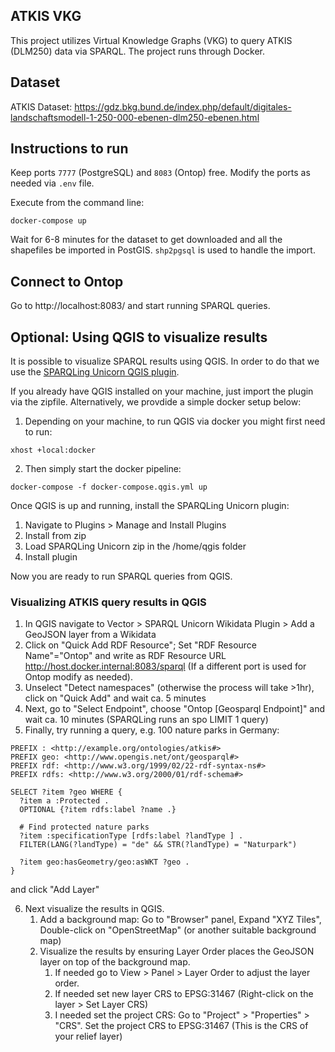 ## ATKIS VKG

This project utilizes Virtual Knowledge Graphs (VKG) to query ATKIS (DLM250) data via SPARQL. The project runs through Docker.

## Dataset
ATKIS Dataset: https://gdz.bkg.bund.de/index.php/default/digitales-landschaftsmodell-1-250-000-ebenen-dlm250-ebenen.html

## Instructions to run
Keep ports `7777` (PostgreSQL) and `8083` (Ontop) free. Modify the ports as needed via `.env` file.

Execute from the command line:
```
docker-compose up
```
Wait for 6-8 minutes for the dataset to get downloaded and all the shapefiles be imported in PostGIS. `shp2pgsql` is used to handle the import.

## Connect to Ontop
Go to http://localhost:8083/ and start running SPARQL queries.

## Optional: Using QGIS to visualize results
It is possible to visualize SPARQL results using QGIS. In order to do
that we use the [SPARQLing Unicorn QGIS plugin](https://plugins.qgis.org/plugins/sparqlunicorn/).

If you already have QGIS installed on your machine, just import the plugin via the zipfile. 
Alternatively, we provdide a simple docker setup below:

1. Depending on your machine, to run QGIS via docker you might first need to run:
``` 
xhost +local:docker
```

2. Then simply start the docker pipeline:
```
docker-compose -f docker-compose.qgis.yml up
```
Once QGIS is up and running, install the SPARQLing Unicorn plugin:
1. Navigate to Plugins > Manage and Install Plugins
2. Install from zip
3. Load SPARQLing Unicorn zip in the /home/qgis folder
4. Install plugin

Now you are ready to run SPARQL queries from QGIS.

### Visualizing ATKIS query results in QGIS
1. In QGIS navigate to Vector > SPARQL Unicorn Wikidata Plugin > Add a GeoJSON layer from a Wikidata
2. Click on "Quick Add RDF Resource"; Set "RDF Resource Name"="Ontop" and write as RDF Resource URL http://host.docker.internal:8083/sparql
(If a different port is used for Ontop modify as needed).
3. Unselect "Detect namespaces" (otherwise the process will take >1hr), click on "Quick Add" and wait ca. 5 minutes
4. Next, go to "Select Endpoint", choose "Ontop [Geosparql Endpoint]" and wait ca. 10 minutes (SPARQLing runs an spo LIMIT 1 query)
5. Finally, try running a query, e.g. 100 nature parks in Germany:
``` 
PREFIX : <http://example.org/ontologies/atkis#>
PREFIX geo: <http://www.opengis.net/ont/geosparql#>
PREFIX rdf: <http://www.w3.org/1999/02/22-rdf-syntax-ns#>
PREFIX rdfs: <http://www.w3.org/2000/01/rdf-schema#>

SELECT ?item ?geo WHERE {
  ?item a :Protected .
  OPTIONAL {?item rdfs:label ?name .}

  # Find protected nature parks
  ?item :specificationType [rdfs:label ?landType ] .
  FILTER(LANG(?landType) = "de" && STR(?landType) = "Naturpark")

  ?item geo:hasGeometry/geo:asWKT ?geo .
}
```
and click "Add Layer"   

6. Next visualize the results in QGIS.
   1. Add a background map: Go to "Browser" panel, Expand "XYZ Tiles", Double-click on "OpenStreetMap" (or another suitable background map)
   2. Visualize the results by ensuring Layer Order places the GeoJSON layer on top of the background map.
      1. If needed go to View > Panel > Layer Order to adjust the layer order.
      2. If needed set new layer CRS to EPSG:31467 (Right-click on the layer > Set Layer CRS)
      3. I needed set the project CRS: Go to "Project" > "Properties" > "CRS". Set the project CRS to EPSG:31467 (This is the CRS of your relief layer)
    
    